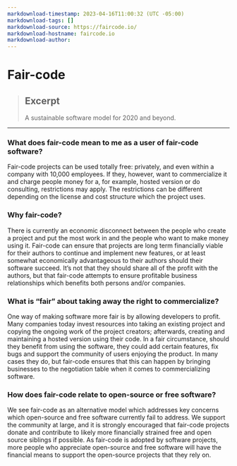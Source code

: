 ```yaml
---
markdownload-timestamp: 2023-04-16T11:00:32 (UTC -05:00)
markdownload-tags: []
markdownload-source: https://faircode.io/
markdownload-hostname: faircode.io
markdownload-author: 
---
```


# Fair-code

> ## Excerpt
> A sustainable software model for 2020 and beyond.

---
### What does fair-code mean to me as a user of fair-code software?

Fair-code projects can be used totally free: privately, and even within a company with 10,000 employees. If they, however, want to commercialize it and charge people money for a, for example, hosted version or do consulting, restrictions may apply. The restrictions can be different depending on the license and cost structure which the project uses.

### Why fair-code?

There is currently an economic disconnect between the people who create a project and put the most work in and the people who want to make money using it. Fair-code can ensure that projects are long term financially viable for their authors to continue and implement new features, or at least somewhat economically advantageous to their authors should their software succeed. It’s not that they should share all of the profit with the authors, but that fair-code attempts to ensure profitable business relationships which benefits both persons and/or companies.

### What is “fair” about taking away the right to commercialize?

One way of making software more fair is by allowing developers to profit. Many companies today invest resources into taking an existing project and copying the ongoing work of the project creators; afterwards, creating and maintaining a hosted version using their code. In a fair circumstance, should they benefit from using the software, they could add certain features, fix bugs and support the community of users enjoying the product. In many cases they do, but fair-code ensures that this can happen by bringing businesses to the negotiation table when it comes to commercializing software.

### How does fair-code relate to open-source or free software?

We see fair-code as an alternative model which addresses key concerns which open-source and free software currently fail to address. We support the community at large, and it is strongly encouraged that fair-code projects donate and contribute to likely more financially strained free and open source siblings if possible. As fair-code is adopted by software projects, more people who appreciate open-source and free software will have the financial means to support the open-source projects that they rely on.

